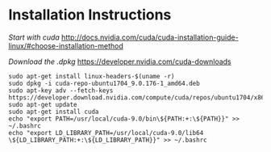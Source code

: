 # Installation Instructions

*Start with cuda*
http://docs.nvidia.com/cuda/cuda-installation-guide-linux/#choose-installation-method

*Download the .dpkg*
https://developer.nvidia.com/cuda-downloads

```
sudo apt-get install linux-headers-$(uname -r)
sudo dpkg -i cuda-repo-ubuntu1704_9.0.176-1_amd64.deb
sudo apt-key adv --fetch-keys https://developer.download.nvidia.com/compute/cuda/repos/ubuntu1704/x86_64/7fa2af80.pub
sudo apt-get update
sudo apt-get install cuda
echo "export PATH=/usr/local/cuda-9.0/bin\${PATH:+:\${PATH}}" >> ~/.bashrc
echo "export LD_LIBRARY_PATH=/usr/local/cuda-9.0/lib64 \${LD_LIBRARY_PATH:+:\${LD_LIBRARY_PATH}}" >> ~/.bashrc
```
